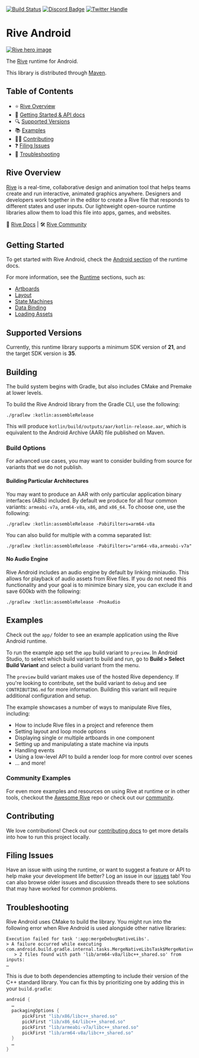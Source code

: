 [![Build Status](https://github.com/rive-app/rive-android/actions/workflows/release.yml/badge.svg?style=flat-square)](https://github.com/rive-app/rive-android/releases)
[![Discord Badge](https://img.shields.io/discord/532365473602600965)](https://discord.gg/dpRpR7jH)
[![Twitter Handle](https://img.shields.io/twitter/follow/rive_app.svg?style=social&label=Follow)](https://x.com/rive_app)

# Rive Android

[![Rive hero image](https://cdn.rive.app/rive_logo_dark_bg.png)](https://rive.app)

The [Rive](https://rive.app) runtime for Android.

This library is distributed through [Maven](https://central.sonatype.com/artifact/app.rive/rive-android).

## Table of Contents

- ⭐️ [Rive Overview](#rive-overview)
- 🚀 [Getting Started & API docs](#getting-started)
- 🔍 [Supported Versions](#supported-versions)
- 📚 [Examples](#examples)
- 👨‍💻 [Contributing](#contributing)
- ❓ [Filing Issues](#issues)
- 🧰 [Troubleshooting](#troubleshooting)

## Rive Overview

[Rive](https://rive.app) is a real-time, collaborative design and animation tool that helps teams create and run interactive, animated graphics anywhere. Designers and developers work together in the editor to create a Rive file that responds to different states and user inputs. Our lightweight open-source runtime libraries allow them to load this file into apps, games, and websites.

📘 [Rive Docs](https://rive.app/docs/) | 🛠 [Rive Community](https://community.rive.app/)

## Getting Started

To get started with Rive Android, check the [Android section](https://rive.app/docs/runtimes/android/android) of the runtime docs.

For more information, see the [Runtime](https://rive.app/docs/runtimes/getting-started) sections, such as:

- [Artboards](https://rive.app/docs/runtimes/artboards)
- [Layout](https://rive.app/docs/runtimes/layout)
- [State Machines](https://rive.app/docs/runtimes/state-machines)
- [Data Binding](https://rive.app/docs/runtimes/data-binding)
- [Loading Assets](https://rive.app/docs/runtimes/loading-assets)

## Supported Versions

Currently, this runtime library supports a minimum SDK version of **21**, and the target SDK version is **35**.

## Building

The build system begins with Gradle, but also includes CMake and Premake at lower levels.

To build the Rive Android library from the Gradle CLI, use the following:

`./gradlew :kotlin:assembleRelease`

This will produce `kotlin/build/outputs/aar/kotlin-release.aar`, which is equivalent to the Android Archive (AAR) file published on Maven.

### Build Options

For advanced use cases, you may want to consider building from source for variants that we do not publish.

#### Building Particular Architectures

You may want to produce an AAR with only particular application binary interfaces (ABIs) included. By default we produce for all four common variants: `armeabi-v7a`, `arm64-v8a`, `x86`, and `x86_64`. To choose one, use the following:

`./gradlew :kotlin:assembleRelease -PabiFilters=arm64-v8a`

You can also build for multiple with a comma separated list:

`./gradlew :kotlin:assembleRelease -PabiFilters="arm64-v8a,armeabi-v7a"`

#### No Audio Engine

Rive Android includes an audio engine by default by linking miniaudio. This allows for playback of audio assets from Rive files. If you do not need this functionality and your goal is to minimize binary size, you can exclude it and save 600kb with the following:

`./gradlew :kotlin:assembleRelease -PnoAudio`

## Examples

Check out the `app/` folder to see an example application using the Rive Android runtime.

To run the example app set the `app` build variant to `preview`. In Android Studio, to select which build variant to build and run, go to **Build > Select Build Variant** and select a build variant from the menu.

The `preview` build variant makes use of the hosted Rive dependency. If you're looking to contribute, set the build variant to `debug` and see `CONTRIBUTING.md` for more information. Building this variant will require additional configuration and setup.

The example showcases a number of ways to manipulate Rive files, including:

- How to include Rive files in a project and reference them
- Setting layout and loop mode options
- Displaying single or multiple artboards in one component
- Setting up and manipulating a state machine via inputs
- Handling events
- Using a low-level API to build a render loop for more control over scenes
- ... and more!

### Community Examples

For even more examples and resources on using Rive at runtime or in other tools, checkout the [Awesome Rive](https://github.com/rive-app/awesome-rive) repo or check out our [community](https://community.rive.app/).

## Contributing

We love contributions! Check out our [contributing docs](./CONTRIBUTING.md) to get more details into how to run this project locally.

## Filing Issues

Have an issue with using the runtime, or want to suggest a feature or API to help make your development life better? Log an issue in our [issues](https://github.com/rive-app/rive-android/issues) tab! You can also browse older issues and discussion threads there to see solutions that may have worked for common problems.

## Troubleshooting

Rive Android uses CMake to build the library. You might run into the following error when Rive Android is used alongside other native libraries:

```shell
Execution failed for task ':app:mergeDebugNativeLibs'.
> A failure occurred while executing com.android.build.gradle.internal.tasks.MergeNativeLibsTask$MergeNativeLibsTaskWorkAction
   > 2 files found with path 'lib/arm64-v8a/libc++_shared.so' from inputs:
…
```

This is due to both dependencies attempting to include their version of the C++ standard library. You can fix this by prioritizing one by adding this in your `build.gradle`:

```gradle
android {
  …
  packagingOptions {
      pickFirst "lib/x86/libc++_shared.so"
      pickFirst "lib/x86_64/libc++_shared.so"
      pickFirst "lib/armeabi-v7a/libc++_shared.so"
      pickFirst "lib/arm64-v8a/libc++_shared.so"
  }
  …
}
```
